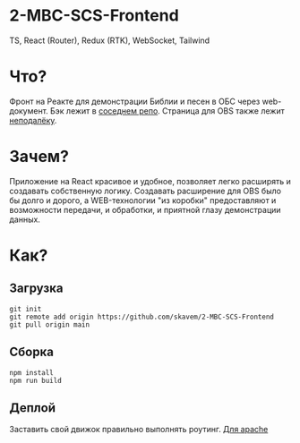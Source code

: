# 2-MBC-SCS-Frontend
TS, React (Router), Redux (RTK), WebSocket, Tailwind  

# Что?
Фронт на Реакте для демонстрации Библии и песен в ОБС через web-документ.
Бэк лежит в [соседнем репо](https://github.com/skavem/2-MBC-SCS-Backend).
Страница для OBS также лежит [неподалёку](https://github.com/skavem/2-MBC-SCS-Recv).

# Зачем?
Приложение на React красивое и удобное, позволяет легко расширять и создавать собственную логику.
Создавать расширение для OBS было бы долго и дорого, а WEB-технологии "из коробки" предоставляют и возможности передачи, и обработки, и приятной глазу демонстрации данных.

# Как?
## Загрузка
```
git init
git remote add origin https://github.com/skavem/2-MBC-SCS-Frontend
git pull origin main
```

## Сборка
```
npm install
npm run build
```

## Деплой
Заставить свой движок правильно выполнять роутинг.
[Для apache](https://medium.com/@nutanbhogendrasharma/create-simple-reactjs-application-and-host-in-xampp-4dae8e466c50)
